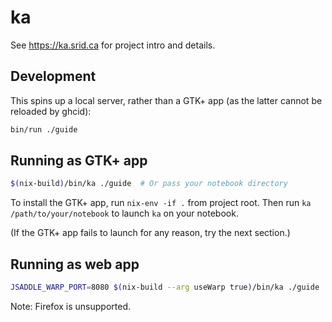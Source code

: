 # ka

See <https://ka.srid.ca> for project intro and details.

## Development

This spins up a local server, rather than a GTK+ app (as the latter cannot be reloaded by ghcid):

```bash
bin/run ./guide
```

## Running as GTK+ app

```bash
$(nix-build)/bin/ka ./guide  # Or pass your notebook directory
```

To install the GTK+ app, run `nix-env -if .` from project root. Then run `ka /path/to/your/notebook` to launch `ka` on your notebook.

(If the GTK+ app fails to launch for any reason, try the next section.)

## Running as web app

```bash
JSADDLE_WARP_PORT=8080 $(nix-build --arg useWarp true)/bin/ka ./guide
```

Note: Firefox is unsupported.
